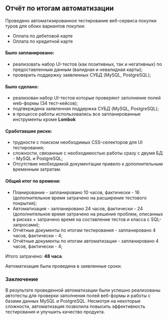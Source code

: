 ## Отчёт по итогам автоматизации

Проведено автоматизированное тестирование веб-сервиса покупки туров для обоих вариантов покупки:
* Оплата по дебетовой карте
* Оплата по кредитной карте

#### Было запланировано:
- реализовать набор UI-тестов (как позитивных, так и негативных) по предоставленным данным (валидная и невалидная карты);
- проверить поддержку заявленных СУБД (MySQL, PostgreSQL);

#### Было сделано:
- реализован набор UI-тестов которые проверяют заполнение полей web-формы (34 тест-кейсов);
- подтверждена заявленная поддержка СУБД (MySQL, PostgreSQL);
- в процессе работы использовались все запланированные инструменты кроме **Lombok**

#### Сработавшие риски:
- трудности с поиском необходимых CSS-селекторов для UI тестирования;
- сложности, связанные с необходимостью работы сразу с двумя БД - MySQL и PostgreSQL;
- Отсутствие необходимой документации привело к дополнительным временным затратам.

#### Общий итог по времени:
- Планирование - запланировано 10 часов, фактически - 16 (дополнительное время затрачено на расширение тестового покрытия);
- Автоматизация - запланировано 24 часов, фактически - 24 (дополнительное время затрачено на решение проблем, описанных в рисках + затрачено время на составление тестов и класса с SQL-запросами);
- Отчётные документы по итогам тестирования - запланировано 4 часов, фактически - 4;
- Отчётные документы по итогам автоматизации - запланировано 4 часов, фактически - 4;


Итого затрачено: **48 часа**.

Автоматизация  была проведена в заявленные сроки.

###  Заключение

В результате проведенной автоматизации были успешно реализованы автотесты для проверки заполнения полей веб-формы и
работы с базами данных MySQL и PostgreSQL. Несмотря на некоторые сложности, автоматизация позволила повысить
эффективность тестирования и улучшить качество продукта.
